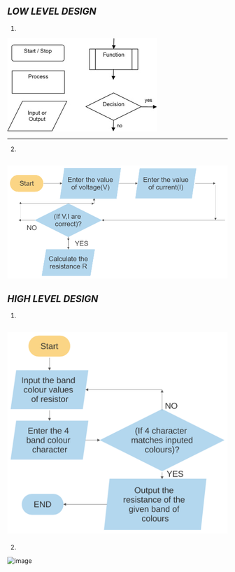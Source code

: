 ## ***LOW LEVEL DESIGN***

1. 
![image](https://github.com/AshwinG21/Ohm-s_law/blob/40cfcc16b182ba0522d460ef95e5fcaa5dc00dd6/Design/low_level_design_1.jpg)

----------------------------------------------------------------------------------------------------------------------------

2. 
![image](https://github.com/AshwinG21/Ohm-s_law/blob/a1ce6c60d67fc02230ee6747f6fa4234dda7cedd/Design/LOW_LEVEL_DESIGN.jpg)
--------------------------------------------------------------------------------------------------------------------------

## ***HIGH LEVEL DESIGN***

1. 
![image](https://github.com/AshwinG21/Ohm-s_law/blob/c056ae447c7f43f6f10ac5b4d79223a4ad2503e9/Design/HIGH_LEVEL_DESIGN.svg)
-----------------------------------------------------------------------------------------------------------------------------
2. 
![image](https://user-images.githubusercontent.com/67604549/114698864-30aad500-9d3d-11eb-9180-e93c8b608da2.png)



